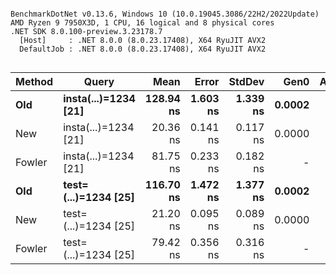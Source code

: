 ```

BenchmarkDotNet v0.13.6, Windows 10 (10.0.19045.3086/22H2/2022Update)
AMD Ryzen 9 7950X3D, 1 CPU, 16 logical and 8 physical cores
.NET SDK 8.0.100-preview.3.23178.7
  [Host]     : .NET 8.0.0 (8.0.23.17408), X64 RyuJIT AVX2
  DefaultJob : .NET 8.0.0 (8.0.23.17408), X64 RyuJIT AVX2


```
| Method |                Query |      Mean |    Error |   StdDev |   Gen0 | Allocated |
|------- |--------------------- |----------:|---------:|---------:|-------:|----------:|
|    **Old** | **insta(...)=1234 [21]** | **128.94 ns** | **1.603 ns** | **1.339 ns** | **0.0002** |     **408 B** |
|    New | insta(...)=1234 [21] |  20.36 ns | 0.141 ns | 0.117 ns | 0.0000 |      40 B |
| Fowler | insta(...)=1234 [21] |  81.75 ns | 0.233 ns | 0.182 ns |      - |      40 B |
|    **Old** | **test=(...)=1234 [25]** | **116.70 ns** | **1.472 ns** | **1.377 ns** | **0.0002** |     **448 B** |
|    New | test=(...)=1234 [25] |  21.20 ns | 0.095 ns | 0.089 ns | 0.0000 |      40 B |
| Fowler | test=(...)=1234 [25] |  79.42 ns | 0.356 ns | 0.316 ns |      - |      40 B |
